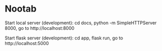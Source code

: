 # Nootab

Start local server (development): cd docs, python -m SimpleHTTPServer 8000, go to http://localhost:8000

Start flask server (development): cd app, flask run, go to http://localhost:5000